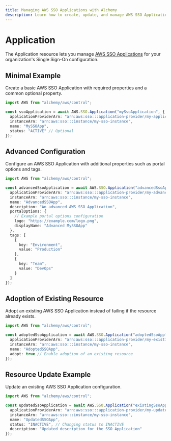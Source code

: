 ```yaml
---
title: Managing AWS SSO Applications with Alchemy
description: Learn how to create, update, and manage AWS SSO Applications using Alchemy Cloud Control.
---
```


# Application

The Application resource lets you manage [AWS SSO Applications](https://docs.aws.amazon.com/sso/latest/userguide/) for your organization's Single Sign-On configuration.

## Minimal Example

Create a basic AWS SSO Application with required properties and a common optional property.

```ts
import AWS from "alchemy/aws/control";

const ssoApplication = await AWS.SSO.Application("mySsoApplication", {
  applicationProviderArn: "arn:aws:sso:::application-provider/my-application-provider",
  instanceArn: "arn:aws:sso:::instance/my-sso-instance",
  name: "MySSOApp",
  status: "ACTIVE" // Optional
});
```

## Advanced Configuration

Configure an AWS SSO Application with additional properties such as portal options and tags.

```ts
import AWS from "alchemy/aws/control";

const advancedSsoApplication = await AWS.SSO.Application("advancedSsoApplication", {
  applicationProviderArn: "arn:aws:sso:::application-provider/my-advanced-provider",
  instanceArn: "arn:aws:sso:::instance/my-sso-instance",
  name: "AdvancedSSOApp",
  description: "An advanced AWS SSO Application",
  portalOptions: {
    // Example portal options configuration
    logo: "https://example.com/logo.png",
    displayName: "Advanced MySSOApp"
  },
  tags: [
    {
      key: "Environment",
      value: "Production"
    },
    {
      key: "Team",
      value: "DevOps"
    }
  ]
});
```

## Adoption of Existing Resource

Adopt an existing AWS SSO Application instead of failing if the resource already exists.

```ts
import AWS from "alchemy/aws/control";

const adoptedSsoApplication = await AWS.SSO.Application("adoptedSsoApplication", {
  applicationProviderArn: "arn:aws:sso:::application-provider/my-existing-provider",
  instanceArn: "arn:aws:sso:::instance/my-sso-instance",
  name: "AdoptedSSOApp",
  adopt: true // Enable adoption of an existing resource
});
```

## Resource Update Example

Update an existing AWS SSO Application configuration.

```ts
import AWS from "alchemy/aws/control";

const updatedSsoApplication = await AWS.SSO.Application("existingSsoApplication", {
  applicationProviderArn: "arn:aws:sso:::application-provider/my-updated-provider",
  instanceArn: "arn:aws:sso:::instance/my-sso-instance",
  name: "UpdatedSSOApp",
  status: "INACTIVE", // Changing status to INACTIVE
  description: "Updated description for the SSO Application"
});
```